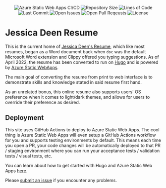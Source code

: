 <p align="center">
    <img src="https://github.com/jldeen/resume/actions/workflows/static-web-app-ci-cd.yaml/badge.svg" alt="Azure Static Web Apps CI/CD">
    <img src ="https://img.shields.io/github/repo-size/jldeen/resume" alt="Repository Size">
    <img src ="https://img.shields.io/tokei/lines/github.com/jldeen/resume" alt="Lines of Code">
    <img src ="https://img.shields.io/github/last-commit/jldeen/resume" alt="Last Commit">
    <img src ="https://img.shields.io/github/issues/jldeen/resume?color=important" alt="Open Issues">
    <img src ="https://img.shields.io/github/issues-pr/jldeen/resume?color=yellowgreen" alt="Open Pull Reqeusts">
    <img src ="https://img.shields.io/badge/license-MIT-green" alt="License">
</p>

# Jessica Deen Resume
This is the current home of [Jessica Deen's Resume](https://resume.jessicadeen.com), which like most resumes, began as a Word document back when `doc` was the default Microsoft Word extension and Clippy offered you typing suggestions. As of April 2022, the resume has been converted to run on [Hugo](https://gohugo.io/) and is powered by [Azure Static WebApps](https://azure.microsoft.com/services/app-service/static/?WT.mc_id=opensource-00000-jessde#overview).

The main goal of converting the resume from print to web interface is to demonstrate skills and knowledge stated in said resume first hand. 

As an unrelated bonus, this online resume also supports users' OS preference when it comes to light/dark themes, and allows for users to override their preference as desired.

## Deployment

This site uses GitHub Actions to deploy to Azure Static Web Apps. The cool thing is Azure Static Web Apps will even setup a GitHub Actions workflow for you and supports testing environments by default. This means each time you open a PR, your code changes will be automatically deployed to that PR / staging environment where you can run your acceptance tests / validation tests / visual tests, etc. 

You can learn about how to get started with Hugo and Azure Static Web Apps [here](https://docs.microsoft.com/azure/static-web-apps/publish-hugo?WT.mc_id=devops-00000-jessde). 

Please [submit an issue](https://github.com/jldeen/resume/issues) if you encounter any problems.
